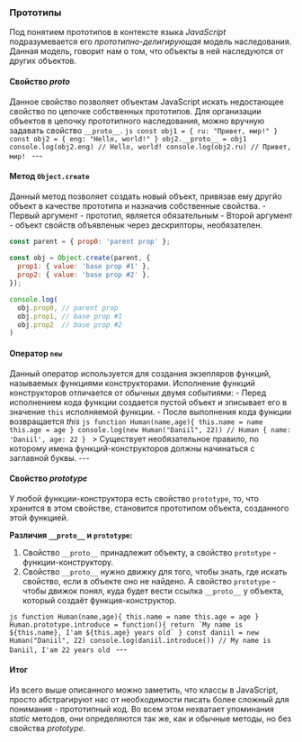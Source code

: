 ### Прототипы 
Под понятием прототипов в контексте языка *JavaScript* подразумевается его *прототипно-делигирующая* модель наследования. Данная модель, говорит нам о том, что объекты в ней наследуются от других объектов. 

#### Свойство *proto* 

Данное свойство позволяет объектам JavaScript искать недостающее свойство по цепочке собственных прототипов. Для организации объектов в цепочку прототипного наследования, можно вручную задавать свойство
`__proto__`. ```js const obj1 = { ru: "Привет, мир!" } const obj2 = { eng: "Hello, world!" } obj2.__proto__ = obj1 console.log(obj2.eng) // Hello, world! console.log(obj2.ru) // Привет, мир! ``` ---

#### Метод `Object.create` 

Данный метод позволяет создать новый объект, привязав ему другйо объект в качестве прототипа и назначив собственные свойства. - Первый аргумент - прототип, является обязательным - Второй аргумент - объект свойств объявленык через дескрипторы, необязателен. 

```js 
const parent = { prop0: 'parent prop' };  
  
const obj = Object.create(parent, {  
  prop1: { value: 'base prop #1' },  
  prop2: { value: 'base prop #2' },  
});

console.log(  
  obj.prop0, // parent prop  
  obj.prop1, // base prop #1  
  obj.prop2  // base prop #2  
)
```
#### Оператор `new` 

Данный оператор используется для создания экзепляров функций, называемых функциями конструкторами. Исполнение функций конструкторов отличается от обычных двумя событиями: - Перед исполнением кода функции создается пустой объект и зписывает его в значение `this` исполняемой функции. - После выполнения кода функции возвращается *this* ```js function Human(name,age){ this.name = name this.age = age } console.log(new Human("Daniil", 22)) // Human { name: 'Daniil', age: 22 } ``` > Существует необязательное правило, по которому имена функций-конструкторов должны начинаться с заглавной буквы. --- 

#### Свойство *prototype* 

У любой функции-конструктора есть свойство `prototype`, то, что хранится в этом свойстве, становится прототипом объекта, созданного этой функцией. 

**Различия `__proto__` и `prototype`:** 
1. Свойство `__proto__` принадлежит объекту, а свойство `prototype` - функции-конструктору. 
2. Свойство `__proto__` нужно движку для того, чтобы знать, где искать свойство, если в объекте оно не найдено. А свойство `prototype` - чтобы движок понял, куда будет вести ссылка `__proto__` у объекта, который создаёт функция-конструктор. 

```js function Human(name,age){ this.name = name this.age = age } Human.prototype.introduce = function(){ return `My name is ${this.name}, I'am ${this.age} years old` } const daniil = new Human("Daniil", 22) console.log(daniil.introduce()) // My name is Daniil, I'am 22 years old ``` --- 

#### Итог 

Из всего выше описанного можно заметить, что классы в JavaScript, просто абстрагируют нас от необходимости писать более сложный для понимания - прототипный код. Во всем этом нехватает упоминания *static* методов, они определяются так же, как и обычные методы, но без свойства *prototype*.